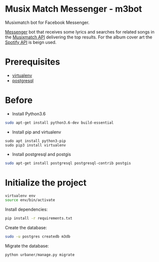 
# Musix Match Messenger - m3bot

Musixmatch bot for Facebook Messenger.

[Messenger](https://developers.facebook.com/docs/messenger-platform) bot that receives some lyrics and
searches for related songs in the [Musixmatch API](https://developer.musixmatch.com/) delivering the
top results. For the album cover art the [Spotify API](https://developer.spotify.com/) is beign used.

# Prerequisites
- [virtualenv](https://virtualenv.pypa.io/en/latest/)
- [postgresql](http://www.postgresql.org/)

# Before
- Install Python3.6

```bash
sudo apt-get install python3.6-dev build-essential
```

- Install pip and virtualenv 
```
sudo apt install python3-pip
sudo pip3 install virtualenv 
```

- Install postgresql and postgis
```bash
sudo apt-get install postgresql postgresql-contrib postgis
```

# Initialize the project
```bash
virtualenv env
source env/bin/activate
```
Install dependencies:

```bash
pip install -r requirements.txt
```
Create the database:

```bash
sudo -u postgres createdb m3db 
```

Migrate the database:
```bash
python urbaner/manage.py migrate
```